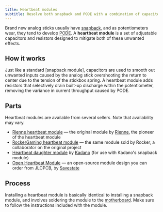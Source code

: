 ```yaml
---
title: Heartbeat modules
subtitle: Resolve both snapback and PODE with a combination of capacitors and resistors.
---
```


Brand new analog sticks usually have [snapback](/compendium/sticks/stickboxes#snapback), and as potentiometers wear, they tend to develop [PODE](/compendium/sticks/pots#pode). A **heartbeat module** is a set of adjustable capacitors and resistors designed to mitigate both of these unwanted effects.

## How it works

Just like a standard [snapback module], capacitors are used to smooth out unwanted inputs caused by the analog stick overshooting the return to center due to the tension of the stickbox spring. A heartbeat module adds resistors that selectively drain built-up discharge within the potentiometer, removing the variance in current throughput caused by PODE.

## Parts

Heartbeat modules are available from several sellers. Note that availability may vary.

- [Rienne heartbeat module](https://www.riennecustoms.com/shop/heartbeat-module-preorder-pre-assembled-soldering-required/) — the original module by [Rienne](/modders/rienne-customs), the pioneer of the heartbeat module
- [RockerGaming heartbeat module](https://www.etsy.com/listing/1599189488) — the same module sold by Rocker, a collaborator on the original project
- [Heartbeat daughter module](https://kadano.biz/kadano-gcc-resistance-heartbeat-daughter-module-only-for-s2e-snapback-modules-and-tb-trigger-modules/) by [Kadano](/modders/kadano) (for use with Kadano's snapback module)
- [Open Heartbeat Module](https://github.com/Savestate2A03/open-heartbeat-module) — an open-source module design you can order from JLCPCB, by [Savestate](/modders/savestate)

## Process

Installing a heartbeat module is basically identical to installing a snapback module, and involves soldering the module to the [motherboard](/compendium/boards). Make sure to follow the instructions included with the module.
